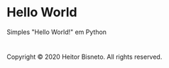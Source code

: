 # Hello World

Simples "Hello World!" em Python

#

Copyright © 2020 Heitor Bisneto. All rights reserved.